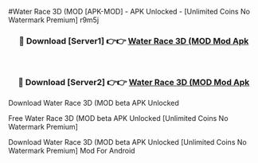 #Water Race 3D (MOD [APK-MOD] - APK Unlocked - [Unlimited Coins No Watermark Premium] r9m5j



<div align="center">

<h3>🔴 Download [Server1] 👉👉 <a href="https://momento.my/?title=Water_Race_3D_(MOD">Water Race 3D (MOD Mod Apk</a></h3><br>

<h3>🔴 Download [Server2] 👉👉 <a href="https://momento.my/?title=Water_Race_3D_(MOD">Water Race 3D (MOD Mod Apk</a></h3>
</div>



Download Water Race 3D (MOD beta APK Unlocked

Free Water Race 3D (MOD beta APK Unlocked [Unlimited Coins No Watermark Premium]

Download Water Race 3D (MOD beta APK Unlocked [Unlimited Coins No Watermark Premium] Mod For Android

